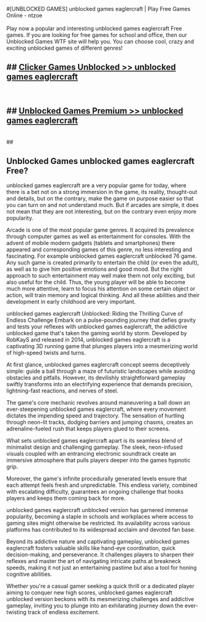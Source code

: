 #[UNBLOCKED GAMES] unblocked games eaglercraft | Play Free Games Online - ntzoe <br>
<br>
Play now a popular and interesting unblocked games eaglercraft Free games. If you are looking for free games for school and office, then our Unblocked Games WTF site will help you. You can choose cool, crazy and exciting unblocked games of different genres!


## ##  [Clicker Games Unblocked >> unblocked games eaglercraft](http://freeplayer.one?title=unblocked_games_eaglercraft&ref=22)
  <br>

##  ## [Unblocked Games Premium >> unblocked games eaglercraft](http://freeplayer.one?title=unblocked_games_eaglercraft&ref=22)
  <br>
  ##



## Unblocked Games unblocked games eaglercraft Free?

unblocked games eaglercraft are a very popular game for today, where there is a bet not on a strong immersion in the game, its reality, thought-out and details, but on the contrary, make the game on purpose easier so that you can turn on and not understand much. But if arcades are simple, it does not mean that they are not interesting, but on the contrary even enjoy more popularity.

Arcade is one of the most popular game genres. It acquired its prevalence through computer games as well as entertainment for consoles. With the advent of mobile modern gadgets (tablets and smartphones) there appeared and corresponding games of this genre, no less interesting and fascinating. For example unblocked games eaglercraft unblocked 76 game. Any such game is created primarily to entertain the child (or even the adult), as well as to give him positive emotions and good mood. But the right approach to such entertainment may well make them not only exciting, but also useful for the child. Thus, the young player will be able to become much more attentive, learn to focus his attention on some certain object or action, will train memory and logical thinking. And all these abilities and their development in early childhood are very important.

unblocked games eaglercraft Unblocked: Riding the Thrilling Curve of Endless Challenge
Embark on a pulse-pounding journey that defies gravity and tests your reflexes with unblocked games eaglercraft, the addictive unblocked game that's taken the gaming world by storm. Developed by RobKayS and released in 2014, unblocked games eaglercraft is a captivating 3D running game that plunges players into a mesmerizing world of high-speed twists and turns.

At first glance, unblocked games eaglercraft concept seems deceptively simple: guide a ball through a maze of futuristic landscapes while avoiding obstacles and pitfalls. However, its devilishly straightforward gameplay swiftly transforms into an electrifying experience that demands precision, lightning-fast reactions, and nerves of steel.

The game's core mechanic revolves around maneuvering a ball down an ever-steepening unblocked games eaglercraft, where every movement dictates the impending speed and trajectory. The sensation of hurtling through neon-lit tracks, dodging barriers and jumping chasms, creates an adrenaline-fueled rush that keeps players glued to their screens.

What sets unblocked games eaglercraft apart is its seamless blend of minimalist design and challenging gameplay. The sleek, neon-infused visuals coupled with an entrancing electronic soundtrack create an immersive atmosphere that pulls players deeper into the games hypnotic grip.

Moreover, the game's infinite procedurally generated levels ensure that each attempt feels fresh and unpredictable. This endless variety, combined with escalating difficulty, guarantees an ongoing challenge that hooks players and keeps them coming back for more.

unblocked games eaglercraft unblocked version has garnered immense popularity, becoming a staple in schools and workplaces where access to gaming sites might otherwise be restricted. Its availability across various platforms has contributed to its widespread acclaim and devoted fan base.

Beyond its addictive nature and captivating gameplay, unblocked games eaglercraft fosters valuable skills like hand-eye coordination, quick decision-making, and perseverance. It challenges players to sharpen their reflexes and master the art of navigating intricate paths at breakneck speeds, making it not just an entertaining pastime but also a tool for honing cognitive abilities.

Whether you're a casual gamer seeking a quick thrill or a dedicated player aiming to conquer new high scores, unblocked games eaglercraft unblocked version beckons with its mesmerizing challenges and addictive gameplay, inviting you to plunge into an exhilarating journey down the ever-twisting track of endless excitement.
